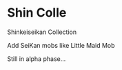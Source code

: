 Shin Colle
=========

Shinkeiseikan Collection


Add SeiKan mobs like Little Maid Mob

Still in alpha phase...
